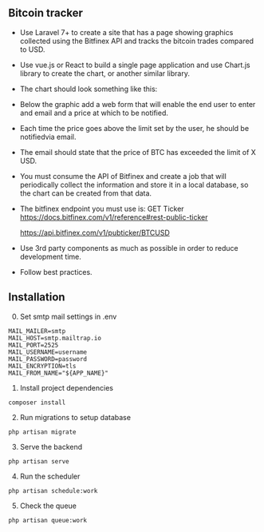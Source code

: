 ## Bitcoin tracker

- Use Laravel 7+ to create a site that has a page showing graphics collected using the Bitfinex API and tracks the bitcoin trades compared to USD.

- Use vue.js or React to build a single page application and use Chart.js library to create the chart, or another similar library. 

- The chart should look something like this:

- Below the graphic add a web form that will enable the end user to enter and email and a price at which to be notified. 

- Each time the price goes above the limit set by the user, he should be notifiedvia email. 

- The email should state that the price of BTC has exceeded the limit of X USD.

- You must consume the API of Bitfinex and create a job that will periodically collect the information and store it in a local database, 
    so the chart can be created from that data. 

- The bitfinex endpoint you must use is: GET Ticker https://docs.bitfinex.com/v1/reference#rest-public-ticker

    https://api.bitfinex.com/v1/pubticker/BTCUSD

- Use 3rd party components as much as possible in order to reduce development time. 

- Follow best practices.


## Installation

0. Set smtp mail settings in .env

```
MAIL_MAILER=smtp
MAIL_HOST=smtp.mailtrap.io
MAIL_PORT=2525
MAIL_USERNAME=username
MAIL_PASSWORD=password
MAIL_ENCRYPTION=tls
MAIL_FROM_NAME="${APP_NAME}"
```

1. Install project dependencies

```
composer install
```

2. Run migrations to setup database

```
php artisan migrate
```

3. Serve the backend

```
php artisan serve
```

4. Run the scheduler

```
php artisan schedule:work
```

5. Check the queue

```
php artisan queue:work
```
